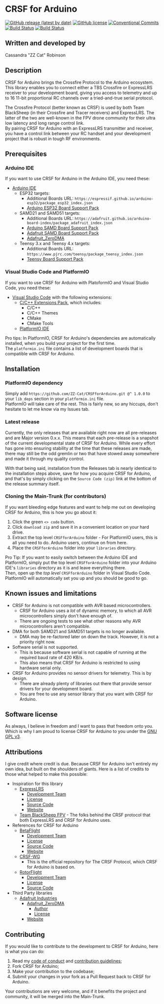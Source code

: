 # CRSF for Arduino

[![GitHub release (latest by date)](https://img.shields.io/github/v/release/ZZ-Cat/CRSFforArduino)](https://github.com/ZZ-Cat/CRSFforArduino/releases/latest)
[![GitHub license](https://img.shields.io/github/license/ZZ-Cat/CRSFforArduino)](https://github.com/ZZ-Cat/CRSFforArduino/blob/Main-Trunk/LICENSE.md)
[![Conventional Commits](https://img.shields.io/badge/Conventional%20Commits-1.0.0-%23FE5196?logo=conventionalcommits&logoColor=white)](https://conventionalcommits.org)
[![Build Status](https://github.com/ZZ-Cat/CRSFforArduino/workflows/Arduino/badge.svg)](https://github.com/ZZ-Cat/CRSFforArduino/actions)
[![Build Status](https://github.com/ZZ-Cat/CRSFforArduino/workflows/PlatformIO/badge.svg)](https://github.com/ZZ-Cat/CRSFforArduino/actions)

## Written and developed by

Cassandra "ZZ Cat" Robinson

## Description

CRSF for Arduino brings the Crossfire Protocol to the Arduino ecosystem.  
This library enables you to connect either a TBS Crossfire or ExpressLRS receiver to your development board,
giving you access to telemetry and up to 16 11-bit proportional RC channels over a tried-and-true serial protocol.

The Crossfire Protocol (better known as CRSF) is used by both Team BlackSheep (in their Crossfire and Tracer receivers) and
ExpressLRS. The latter of the two are well-known in the FPV drone community for their ultra low latency and long range control
link.  
By pairing CRSF for Arduino with an ExpressLRS transmitter and receiver, you have a control link between your RC handset and your development project that is robust in tough RF environments.

## Prerequisites

### Arduino IDE

If you want to use CRSF for Arduino in the Arduino IDE, you need these:

- [Arduino IDE](https://www.arduino.cc/en/software)
  - ESP32 targets:
    - Additional Boards URL: `https://espressif.github.io/arduino-esp32/package_esp32_index.json`
    - [Arduino ESP32 Board Support Pack](https://github.com/espressif/arduino-esp32)
  - SAMD21 and SAMD51 targets:
    - Additional Boards URL: `https://adafruit.github.io/arduino-board-index/package_adafruit_index.json`
    - [Arduino SAMD Board Support Pack](https://github.com/arduino/ArduinoCore-samd)
    - [Adafruit SAMD Board Support Pack](https://github.com/adafruit/ArduinoCore-samd)
    - [Adafruit_ZeroDMA](https://github.com/adafruit/Adafruit_ZeroDMA)
  - Teensy 3.x and Teensy 4.x targets:
    - Additional Boards URL: `https://www.pjrc.com/teensy/package_teensy_index.json`
    - [Teensy Board Support Pack](https://github.com/PaulStoffregen/cores)

### Visual Studio Code and PlatformIO

If you want to use CRSF for Arduino with PlatoformIO and Visual Studio Code, you need these:

- [Visual Studio Code](https://code.visualstudio.com/) with the following extensions:
  - [C/C++ Extensions Pack](https://marketplace.visualstudio.com/items?itemName=ms-vscode.cpptools-extension-pack), which includes:
    - C/C++
    - C/C++ Themes
    - CMake
    - CMake Tools
  - [PlatformIO IDE](https://platformio.org/)

Pro tips:
In PlatformIO, CRSF for Arduino's dependencies are automatically installed, when you build your project for the first time.  
The `platformio.ini` file contains a list of development boards that is compatible with CRSF for Arduino.

## Installation

### PlatformIO dependency

Simply add `https://github.com/ZZ-Cat/CRSFforArduino.git @^ 1.0.0` to your `lib_deps` section in your `platformio.ini` file.  
PlatformIO will take care of the rest. This is fairly new, so any hiccups, don't hesitate to let me know via my Issues tab.

### Latest release

Currently, the only releases that are available right now are all pre-releases and are Major version 0.x.x.
This means that each pre-release is a snapshot of the current developmental state of CRSF for Arduino.
While every effort has gone into ensuring stability at the time that these releases are made, there may still be the odd gremlin or two that have stowed away somewhere and made it through my quality control.

With that being said, installation from the Releases tab is nearly identical to the installation steps above, save for how you acquire CRSF for Arduino, and that's by simply clicking on the `Source Code (zip)` link at the bottom of the release summary itself.

### Cloning the Main-Trunk (for contributors)

If you want bleeding edge features and want to help me out on developing CRSF for Arduino, this is how you go about it:

1. Click the green `<> code` button.
2. Click `download zip` and save it in a convenient location on your hard drive.
3. Extract the top level `CRSFforArduino` folder - For PlatformIO users, this is all you need to do. Arduino users, continue on from here.
4. Place the `CRSFforArduino` folder into your `libraries` directory.

Pro Tip:
If you want to easily switch between the Arduino IDE and PlatformIO, simply put the top level `CRSFforArduino` folder into your Arduino IDE's `libraries` directory as it is and leave everything there.  
Then, open up the _top level_ `CRSFforArduino` folder in Visual Studio Code. PlatformIO will automatically set you up and you should be good to go.

## Known issues and limitations

- CRSF for Arduino is not compatible with AVR based microcontrollers.
  - CRSF for Arduino uses a _lot_ of dynamic memory, to which all AVR microcontrollers simply don't have enough of.
  - There are ongoing tests to see what other reasons why AVR microcontrollers aren't compatible.
- DMA for both SAMD21 and SAMD51 targets is no longer available.
  - DMA may be re-factored later on down the track. However, it is not a priority right now.
- Software serial is not supported.
  - This is because software serial is not capable of running at the required baud rate of 420 KB/s.
  - This also means that CRSF for Arduino is restricted to using hardware serial only.
- CRSF for Arduino provides no sensor drivers for telemetry. This is by design.
  - There are already plenty of libraries out there that provide sensor drivers for your development board.
  - You are free to use any sensor library that you want with CRSF for Arduino.

## Software license

As always, I believe in freedom and I want to pass that freedom onto you.
Which is why I am proud to license CRSF for Arduino to you under the [GNU GPL v3](https://github.com/ZZ-Cat/CRSFforArduino/blob/Main-Trunk/LICENSE.md).

## Attributions

I give credit where credit is due. Because CRSF for Arduino isn't entirely my own idea, but built on the shoulders of giants. Here is a list of credits to those what helped to make this possible:

- Inspiration for this library
  - [ExpressLRS](https://github.com/ExpressLRS)
    - [Development Team](https://github.com/orgs/ExpressLRS/people)
    - [License](https://github.com/ExpressLRS/ExpressLRS/blob/master/LICENSE)
    - [Source Code](https://github.com/ExpressLRS/ExpressLRS)
    - [Website](https://www.expresslrs.org/3.0/)
  - [Team BlackSheep FPV](https://github.com/tbs-fpv) - The folks behind the CRSF protocol that both ExpressLRS and CRSF for Arduino uses.
- References for CRSF for Arduino
  - [BetaFlight](https://github.com/betaflight)
    - [Development Team](https://github.com/orgs/betaflight/people)
    - [License](https://github.com/betaflight/betaflight/blob/master/LICENSE)
    - [Source Code](https://github.com/betaflight/betaflight)
    - [Website](https://betaflight.com/)
  - [CRSF-WG](https://github.com/crsf-wg/crsf)
    - This is the official repository for The CRSF Protocol, which CRSF for Arduino is based on.
  - [RotorFlight](https://github.com/rotorflight)
    - [Development Team](https://github.com/rotorflight#credits)
    - [License](https://github.com/rotorflight/rotorflight-firmware/blob/master/LICENSE)
    - [Source Code](https://github.com/rotorflight/rotorflight-firmware)
- Third Party libraries
  - [Adafruit Industries](https://github.com/adafruit)
    - [Adafruit_ZeroDMA](https://github.com/adafruit/Adafruit_ZeroDMA)
      - [Author](https://github.com/PaintYourDragon)
      - [License](https://github.com/adafruit/Adafruit_ZeroDMA/blob/master/LICENSE)
    - [Website](https://www.adafruit.com/)

## Contributing

If you would like to contribute to the development to CRSF for Arduino, here is what you can do:

1. Read my [code of conduct](https://github.com/ZZ-Cat/CRSFforArduino/blob/Main-Trunk/CODE_OF_CONDUCT.md) and [contribution guidelines](https://github.com/ZZ-Cat/CRSFforArduino/blob/Main-Trunk/.github/CONTRIBUTING.md);
2. Fork CRSF for Arduino;
3. Make your contribution to the codebase;
4. Submit your changes in your fork as a Pull Request back to CRSF for Arduino.

Your contributions are very welcome, and if it benefits the project and community, it will be merged into the Main-Trunk.
